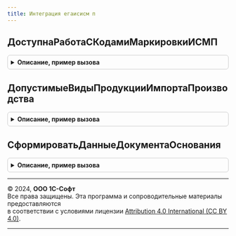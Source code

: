 ```yaml
---
title: Интеграция егаисисм п
---
```



## ДоступнаРаботаСКодамиМаркировкиИСМП
<details style="margin: 1em 0; padding: 0.5em; border: 1px solid #ccc; border-radius: 6px;">

<summary style="font-weight: bold; cursor: pointer;">Описание, пример вызова</summary>

```bsl

// Доступна работа с кодами маркировки пива.
//
// Параметры:
//  Отказ - Булево - Отказ от открытия форм связанных с производством/импортом пива
//
// Возвращаемое значение:
//  Булево - Доступна работа с кодами маркировки ИСМП (пива, слабоалкогольной продукции)
//
Функция ДоступнаРаботаСКодамиМаркировкиИСМП(Отказ = Неопределено) Экспорт
```

Пример вызова
```bsl
Результат = ИнтеграцияЕГАИСИСМП.ДоступнаРаботаСКодамиМаркировкиИСМП(Отказ);
```
</details>

## ДопустимыеВидыПродукцииИмпортаПроизводства
<details style="margin: 1em 0; padding: 0.5em; border: 1px solid #ccc; border-radius: 6px;">

<summary style="font-weight: bold; cursor: pointer;">Описание, пример вызова</summary>

```bsl

// Допустимые виды продукции, которые можно указать в документе импорта или производства ЕГАИС.
//
// Параметры:
//  Сырье - Булево - для табличной части Сырья
//
// Возвращаемое значение:
//  Массив Из ПеречислениеСсылка.ВидыПродукцииИС - Допустимые виды продукции импорта производства
Функция ДопустимыеВидыПродукцииИмпортаПроизводства(Сырье = Ложь) Экспорт
```

Пример вызова
```bsl
Результат = ИнтеграцияЕГАИСИСМП.ДопустимыеВидыПродукцииИмпортаПроизводства(Сырье);
```
</details>

## СформироватьДанныеДокументаОснования
<details style="margin: 1em 0; padding: 0.5em; border: 1px solid #ccc; border-radius: 6px;">

<summary style="font-weight: bold; cursor: pointer;">Описание, пример вызова</summary>

```bsl

// Сформировать данные документа основания.
//
// Параметры:
//  ТаблицаДанныхДокументаОснования - ТаблицаЗначений - Таблица данных документа основания
//  ДокументОснование - ЛюбаяСсылка - Документ основание
//  ДанныеСформированы - Булево - Данные сформированы
Процедура СформироватьДанныеДокументаОснования(ТаблицаДанныхДокументаОснования, ДокументОснование, ДанныеСформированы) Экспорт
```

Пример вызова
```bsl
ИнтеграцияЕГАИСИСМП.СформироватьДанныеДокументаОснования(ТаблицаДанныхДокументаОснования, ДокументОснование, ДанныеСформированы) 
```
</details>

---

© 2024, **ООО 1С-Софт**  
Все права защищены. Эта программа и сопроводительные материалы предоставляются  
в соответствии с условиями лицензии [Attribution 4.0 International (CC BY 4.0)](https://creativecommons.org/licenses/by/4.0/legalcode).

---

